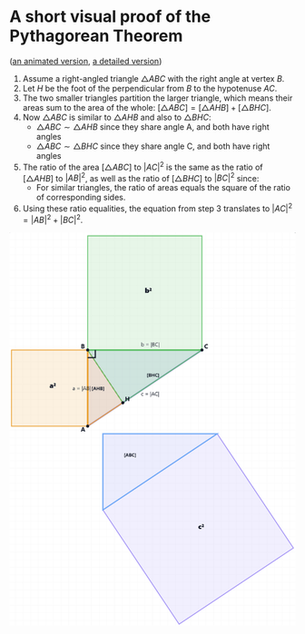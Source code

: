 # A short visual proof of the Pythagorean Theorem

([an animated version](https://michalkonecny.github.io/pythagoras_visual_mini_proof/),
[a detailed version](./proof-gpt5mini.md))

1. Assume a right-angled triangle $\triangle ABC$ with the right angle at vertex $B$.
2. Let $H$ be the foot of the perpendicular from $B$ to the hypotenuse $AC$.
3. The two smaller triangles partition the larger triangle, which means their areas sum to the area of the whole: $[\triangle ABC] = [\triangle AHB] + [\triangle BHC]$.
4. Now $\triangle ABC$ is similar to $\triangle AHB$ and also to $\triangle BHC$:
    - $△ABC \sim △AHB$ since they share angle A, and both have right angles
    - $△ABC \sim △BHC$ since they share angle C, and both have right angles
5. The ratio of the area $[\triangle ABC]$ to $|AC|^2$ is the same as the ratio of $[\triangle AHB]$ to $|AB|^2$, as well as the ratio of $[\triangle BHC]$ to $|BC|^2$ since:
    - For similar triangles, the ratio of areas equals the square of the ratio of corresponding sides.
6. Using these ratio equalities, the equation from step 3 translates to $|AC|^2 = |AB|^2 + |BC|^2$.


![Illustration](./pythagoras_animation_shot.png)
